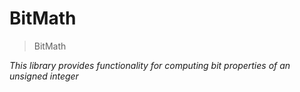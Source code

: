 # BitMath



> BitMath



*This library provides functionality for computing bit properties of an unsigned integer*



